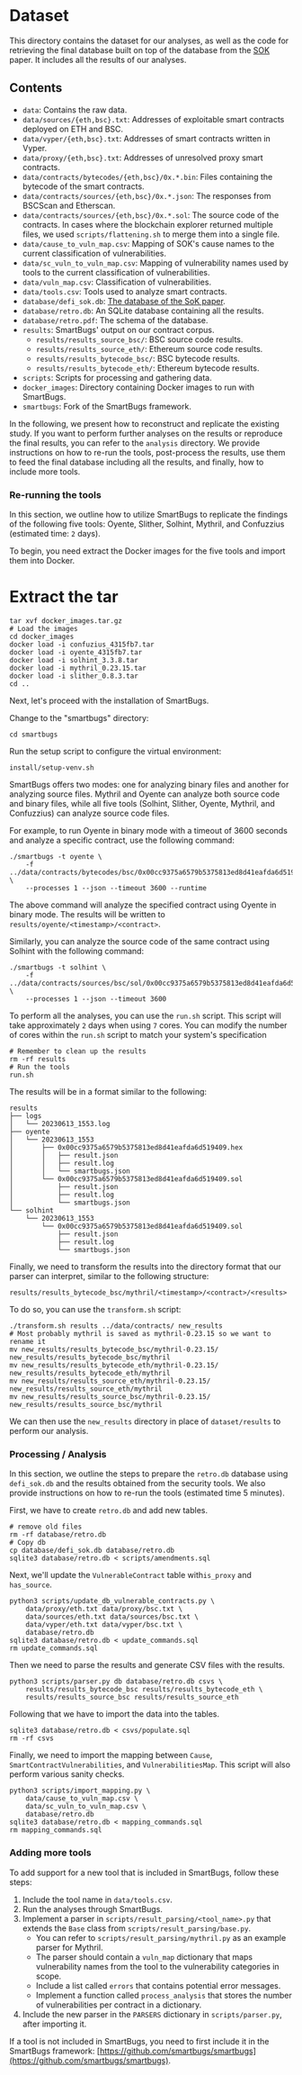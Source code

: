 # Dataset

This directory contains the dataset for our analyses, as well as the code for 
retrieving the final database built on top of the database from the 
[SOK](https://eprint.iacr.org/2022/1773) paper. It includes all the results of our analyses.

## Contents

- `data`: Contains the raw data.
- `data/sources/{eth,bsc}.txt`: Addresses of exploitable smart contracts deployed on ETH and BSC.
- `data/vyper/{eth,bsc}.txt`: Addresses of smart contracts written in Vyper.
- `data/proxy/{eth,bsc}.txt`: Addresses of unresolved proxy smart contracts.
- `data/contracts/bytecodes/{eth,bsc}/0x.*.bin`: Files containing the bytecode of the smart contracts.
- `data/contracts/sources/{eth,bsc}/0x.*.json`: The responses from BSCScan and Etherscan.
- `data/contracts/sources/{eth,bsc}/0x.*.sol`: The source code of the contracts. In cases where the blockchain explorer returned multiple files, we used `scripts/flattening.sh` to merge them into a single file.
- `data/cause_to_vuln_map.csv`: Mapping of SOK's cause names to the current classification of vulnerabilities.
- `data/sc_vuln_to_vuln_map.csv`: Mapping of vulnerability names used by tools to the current classification of vulnerabilities.
- `data/vuln_map.csv`: Classification of vulnerabilities.
- `data/tools.csv`: Tools used to analyze smart contracts.
- `database/defi_sok.db`: [The database of the SoK paper](https://arxiv.org/pdf/2208.13035.pdf).
- `database/retro.db`: An SQLite database containing all the results.
- `database/retro.pdf`: The schema of the database.
- `results`: SmartBugs' output on our contract corpus.
  - `results/results_source_bsc/`: BSC source code results. 
  - `results/results_source_eth/`: Ethereum source code results. 
  - `results/results_bytecode_bsc/`: BSC bytecode results. 
  - `results/results_bytecode_eth/`: Ethereum bytecode results. 
- `scripts`: Scripts for processing and gathering data.
- `docker_images`: Directory containing Docker images to run with SmartBugs.
- `smartbugs`: Fork of the SmartBugs framework.

In the following, we present how to reconstruct and replicate the existing study. If you want to perform further analyses on the results or reproduce the final results, you can refer to the `analysis` directory. We provide instructions on how to re-run the tools, post-process the results, use them to feed the final database including all the results, and finally, how to include more tools.

### Re-running the tools

In this section, we outline how to utilize SmartBugs to replicate the findings of the following five tools: Oyente, Slither, Solhint, Mythril, and Confuzzius (estimated time: `2` days).

To begin, you need extract the Docker images for the five tools and import them into Docker.

# Extract the tar

```
tar xvf docker_images.tar.gz
# Load the images
cd docker_images
docker load -i confuzius_4315fb7.tar
docker load -i oyente_4315fb7.tar
docker load -i solhint_3.3.8.tar
docker load -i mythril_0.23.15.tar
docker load -i slither_0.8.3.tar
cd ..
```
Next, let's proceed with the installation of SmartBugs.

Change to the "smartbugs" directory:

```
cd smartbugs
```

Run the setup script to configure the virtual environment:

```
install/setup-venv.sh
```

SmartBugs offers two modes: one for analyzing binary files and another for analyzing source files. Mythril and Oyente can analyze both source code and binary files, while all five tools (Solhint, Slither, Oyente, Mythril, and Confuzzius) can analyze source code files.

For example, to run Oyente in binary mode with a timeout of 3600 seconds and analyze a specific contract, use the following command:

```
./smartbugs -t oyente \
    -f ../data/contracts/bytecodes/bsc/0x00cc9375a6579b5375813ed8d41eafda6d519409.hex \ 
    --processes 1 --json --timeout 3600 --runtime
```

The above command will analyze the specified contract using Oyente in binary mode. The results will be written to `results/oyente/<timestamp>/<contract>`.

Similarly, you can analyze the source code of the same contract using Solhint with the following command:

```
./smartbugs -t solhint \
    -f ../data/contracts/sources/bsc/sol/0x00cc9375a6579b5375813ed8d41eafda6d519409.sol \
    --processes 1 --json --timeout 3600
```

To perform all the analyses, you can use the `run.sh` script. This script will take approximately `2` days when using `7` cores. You can modify the number of cores within the `run.sh` script to match your system's specification

```
# Remember to clean up the results
rm -rf results
# Run the tools
run.sh
```

The results will be in a format similar to the following:

```
results
├── logs
│   └── 20230613_1553.log
├── oyente
│   └── 20230613_1553
│       ├── 0x00cc9375a6579b5375813ed8d41eafda6d519409.hex
│       │   ├── result.json
│       │   ├── result.log
│       │   └── smartbugs.json
│       └── 0x00cc9375a6579b5375813ed8d41eafda6d519409.sol
│           ├── result.json
│           ├── result.log
│           └── smartbugs.json
└── solhint
    └── 20230613_1553
        └── 0x00cc9375a6579b5375813ed8d41eafda6d519409.sol
            ├── result.json
            ├── result.log
            └── smartbugs.json
```

Finally, we need to transform the results into the directory format that our parser can interpret, similar to the following structure:

```
results/results_bytecode_bsc/mythril/<timestamp>/<contract>/<results>
```

To do so, you can use the `transform.sh` script:

```
./transform.sh results ../data/contracts/ new_results
# Most probably mythril is saved as mythril-0.23.15 so we want to rename it
mv new_results/results_bytecode_bsc/mythril-0.23.15/ new_results/results_bytecode_bsc/mythril
mv new_results/results_bytecode_eth/mythril-0.23.15/ new_results/results_bytecode_eth/mythril
mv new_results/results_source_eth/mythril-0.23.15/ new_results/results_source_eth/mythril
mv new_results/results_source_bsc/mythril-0.23.15/ new_results/results_source_bsc/mythril
```

We can then use the `new_results` directory in place of `dataset/results` to perform our analysis.


### Processing / Analysis

In this section, we outline the steps to prepare the `retro.db` database using `defi_sok.db` and the results obtained from the security tools. We also provide instructions on how to re-run the tools (estimated time 5 minutes). 

First, we have to create `retro.db` and add new tables.

```
# remove old files
rm -rf database/retro.db 
# Copy db
cp database/defi_sok.db database/retro.db
sqlite3 database/retro.db < scripts/amendments.sql
```

Next, we'll update the `VulnerableContract` table with`is_proxy` and `has_source`.

```
python3 scripts/update_db_vulnerable_contracts.py \
    data/proxy/eth.txt data/proxy/bsc.txt \
    data/sources/eth.txt data/sources/bsc.txt \
    data/vyper/eth.txt data/vyper/bsc.txt \
    database/retro.db
sqlite3 database/retro.db < update_commands.sql
rm update_commands.sql
```

Then we need to parse the results and generate CSV files with the results.

```
python3 scripts/parser.py db database/retro.db csvs \
    results/results_bytecode_bsc results/results_bytecode_eth \
    results/results_source_bsc results/results_source_eth
```

Following that we have to import the data into the tables.

```
sqlite3 database/retro.db < csvs/populate.sql
rm -rf csvs
```

Finally, we need to import the mapping between `Cause`, 
`SmartContractVulnerabilities`, and `VulnerabilitiesMap`.
This script will also perform various sanity checks.

```
python3 scripts/import_mapping.py \
    data/cause_to_vuln_map.csv \
    data/sc_vuln_to_vuln_map.csv \
    database/retro.db
sqlite3 database/retro.db < mapping_commands.sql
rm mapping_commands.sql
```

### Adding more tools

To add support for a new tool that is included in SmartBugs, follow these steps:

1. Include the tool name in `data/tools.csv`.
2. Run the analyses through SmartBugs.
3. Implement a parser in `scripts/result_parsing/<tool_name>.py` that extends the `Base` class from `scripts/result_parsing/base.py`.
   - You can refer to `scripts/result_parsing/mythril.py` as an example parser for Mythril.
   - The parser should contain a `vuln_map` dictionary that maps vulnerability names from the tool to the vulnerability categories in scope.
   - Include a list called `errors` that contains potential error messages.
   - Implement a function called `process_analysis` that stores the number of vulnerabilities per contract in a dictionary.
4. Include the new parser in the `PARSERS` dictionary in `scripts/parser.py`, after importing it.

If a tool is not included in SmartBugs, you need to first include it in the SmartBugs framework: [https://github.com/smartbugs/smartbugs](https://github.com/smartbugs/smartbugs).
